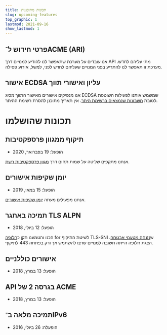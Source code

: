 ```yaml
---
title: תכונות מתוכננות
slug: upcoming-features
top_graphic: 1
lastmod: 2021-09-16
show_lastmod: 1
---
```


## פרטי חידוש ל־ACME ‏(ARI)

אנו עובדים על מערכת שתאפשר לנו להודיע למנויים דרך API מתי עליהם לחדש. מערכת זו תאפשר לנו להתריע בפני המנויים שעליהם לחדש לפני, למשל, אירוע פסילה.

## אישור ECDSA עליון ואישורי תווך

אנו מנפיקים אישורים מאישור התווך מסוג ECDSA שמשמש אותנו לפעילות השוטפת לטובת [חשבונות שנמצאים ברשימת היתר](https://community.letsencrypt.org/t/ecdsa-availability-in-production-environment/150679). אין תאריך מתוכנן להסרת רשימת ההיתר.

# תכונות שהושלמו

## תיקוף ממגוון פרספקטיבות

* הופעל: 19 בפברואר, 2020

אנחנו מתקפים שליטה על שמות תחום דרך [מגוון פרספקטיבות רשת](https://letsencrypt.org/2020/02/19/multi-perspective-validation.html).

## יומן שקיפות אישורים

* הופעל: 15 במאי, 2019

אנחנו מפעילים מעתה [יומן שקיפות אישורים](/docs/ct-logs).

## תמיכה באתגר TLS ALPN

* הופעל: 12 ביולי, 2018

הכנו והטמענו תקן כ[חלופה](https://tools.ietf.org/html/rfc8737) for לשיטת התיקוף TLS-SNI ש[נזנחה מטעמי אבטחה](https://community.letsencrypt.org/t/important-what-you-need-to-know-about-tls-sni-validation-issues/50811). הצגת חלופה הייתה חשובה למנויים שרצו להשתמש אך ורק בפתחה 443 לתיקוף.

## אישורים כוללניים

* הופעל: 13 במרץ, 2018

## API בגרסה 2 של ACME

* הופעל: 13 במרץ, 2018

## תמיכה מלאה ב־IPv6

* הופעלה: 26 ביולי, 2016
